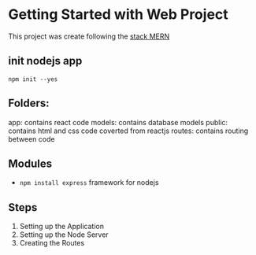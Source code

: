 # Getting Started with Web Project

This project was create following the [stack MERN](https://blog.devgenius.io/how-to-get-started-with-the-mern-stack-the-easy-way-b9758fe45956)

## init nodejs app

`npm init --yes`

## Folders:

app: contains react code
models: contains database models
public: contains html and css code coverted from reactjs
routes: contains routing between code

## Modules

- `npm install express` framework for nodejs

## Steps

1. Setting up the Application
2. Setting up the Node Server
3. Creating the Routes
